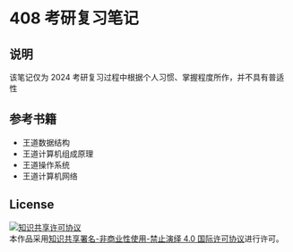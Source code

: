 # 408 考研复习笔记

## 说明

该笔记仅为 2024 考研复习过程中根据个人习惯、掌握程度所作，并不具有普适性

## 参考书籍

- 王道数据结构
- 王道计算机组成原理
- 王道操作系统
- 王道计算机网络

## License

<a rel="license" href="http://creativecommons.org/licenses/by-nc-nd/4.0/"><img alt="知识共享许可协议" style="border-width:0" src="https://i.creativecommons.org/l/by-nc-nd/4.0/80x15.png" /></a><br />本作品采用<a rel="license" href="http://creativecommons.org/licenses/by-nc-nd/4.0/">知识共享署名-非商业性使用-禁止演绎 4.0 国际许可协议</a>进行许可。
